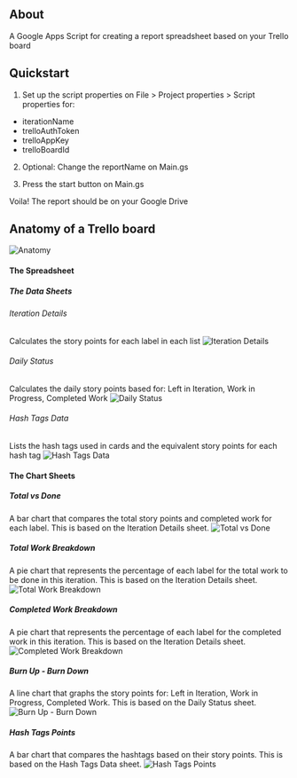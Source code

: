 ## About
A Google Apps Script for creating a report spreadsheet based on your Trello board

## Quickstart 

1. Set up the script properties on File > Project properties > Script properties for:
 - iterationName
 - trelloAuthToken
 - trelloAppKey
 - trelloBoardId

2. Optional: Change the reportName on Main.gs

3. Press the start button on Main.gs

Voila! The report should be on your Google Drive

## Anatomy of a Trello board
![Anatomy](/images/anatomyoftrelloboard.png)


#### The Spreadsheet
##### The Data Sheets
###### Iteration Details
Calculates the story points for each label in each list
![Iteration Details](/images/iterationdetails.png)

###### Daily Status
Calculates the daily story points based for: Left in Iteration, Work in Progress, Completed Work
![Daily Status](/images/dailystatus.png)


###### Hash Tags Data
Lists the hash tags used in cards and the equivalent story points for each hash tag
![Hash Tags Data](/images/hashtagsdata.png)


#### The Chart Sheets
##### Total vs Done
A bar chart that compares the total story points and completed work for each label. This is based on the Iteration Details sheet.
![Total vs Done](/images/totalvsdone.png)

##### Total Work Breakdown
A pie chart that represents the percentage of each label for the total work to be done in this iteration. This is based on the Iteration Details sheet.
![Total Work Breakdown](/images/totalworkbreakdown.png)

##### Completed Work Breakdown
A pie chart that represents the percentage of each label for the completed work in this iteration. This is based on the Iteration Details sheet.
![Completed Work Breakdown](/images/completedworkbreakdown.png)

##### Burn Up - Burn Down
A line chart that graphs the story points for: Left in Iteration, Work in Progress, Completed Work. This is based on the Daily Status sheet.
![Burn Up - Burn Down](/images/burnupburndown.png)

##### Hash Tags Points
A bar chart that compares the hashtags based on their story points. This is based on the Hash Tags Data sheet.
![Hash Tags Points](/images/hashtagspoints.png)
